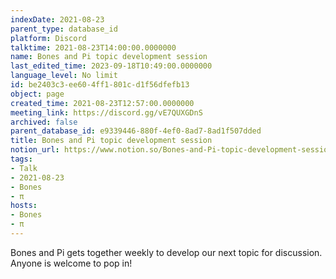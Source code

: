 ```yaml
---
indexDate: 2021-08-23
parent_type: database_id
platform: Discord
talktime: 2021-08-23T14:00:00.0000000
name: Bones and Pi topic development session
last_edited_time: 2023-09-18T10:49:00.0000000
language_level: No limit
id: be2403c3-ee60-4ff1-801c-d1f56dfefb13
object: page
created_time: 2021-08-23T12:57:00.0000000
meeting_link: https://discord.gg/vE7QUXGDnS
archived: false
parent_database_id: e9339446-880f-4ef0-8ad7-8ad1f507dded
title: Bones and Pi topic development session
notion_url: https://www.notion.so/Bones-and-Pi-topic-development-session-be2403c3ee604ff1801cd1f56dfefb13
tags:
- Talk
- 2021-08-23
- Bones
- π
hosts:
- Bones
- π
---
```


Bones and Pi gets together weekly to develop our next topic for discussion.
Anyone is welcome to pop in!










